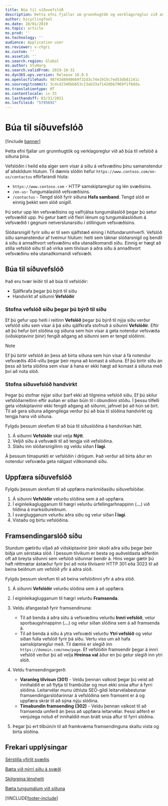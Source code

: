 ```yaml
---
title: Búa til síðuvefslóð
description: Þetta efni fjallar um grunnhugtök og verklagsreglur við að búa til vefslóð á síðuna þína.
author: bicyclingfool
ms.date: 10/01/2019
ms.topic: article
ms.prod: ''
ms.technology: ''
audience: Application user
ms.reviewer: v-chgri
ms.custom: ''
ms.assetid: ''
ms.search.region: Global
ms.author: StuHarg
ms.search.validFrom: 2019-10-31
ms.dyn365.ops.version: Release 10.0.5
ms.openlocfilehash: 98743d8948669f32d3c74e1915c7ed53db81141c
ms.sourcegitcommit: 3cdc42346bb653c13ab33a7142dbb7969f1f6dda
ms.translationtype: HT
ms.contentlocale: is-IS
ms.lasthandoff: 03/31/2021
ms.locfileid: "5795692"
---
```

# <a name="create-a-page-url"></a>Búa til síðuvefslóð

[!include [banner](includes/banner.md)]

Þetta efni fjallar um grunnhugtök og verklagsreglur við að búa til vefslóð á síðuna þína.

Vefslóðin í heild eða alger sem vísar á síðu á vefsvæðinu þínu samanstendur af aðskildum hlutum. Til dæmis slóðin hefur `https://www.contoso.com/en-us/contactus` eftirfarandi hluta:

- `https://www.contoso.com` - HTTP samskiptareglur og lén svæðisins.
- `/en-us`- Tungumálaslóð vefsvæðisins.
- `/contactus` - Tengd slóð fyrir síðuna **Hafa samband**. Tengd slóð er einnig þekkt sem slóð *snigill*.

Þú setur upp lén vefsvæðisins og valfrjálsa tungumálaslóð þegar þú setur vefsvæðið upp. Þú getur bætt við fleiri lénum og tungumálaslóðum á vefsvæðið í gegnum netverslunarsíðu í stillingum vefsvæðisins.

Slóðarsnigill fyrir síðu er til sem sjálfstæð eining í höfundarumhverfi. Vefslóð síðu samanstendur af tveimur hlutum: heiti sem táknar slóðarsnigil og bendil á síðu á annaðhvort vefsvæðinu eða utanaðkomandi síðu. Einnig er hægt að stilla vefslóð síðu til að virka sem tilvísun á aðra síðu á annaðhvort vefsvæðinu eða utanaðkomandi vefsvæði.

## <a name="create-a-page-url"></a>Búa til síðuvefslóð

Það eru tvær leiðir til að búa til vefslóðir:

- Sjálfkrafa þegar þú býrð til síðu
- Handvirkt af síðunni **Vefslóðir**

### <a name="create-a-page-url-when-you-create-a-page"></a>Stofna vefslóð síðu þegar þú býrð til síðu

Ef þú gefur upp heiti í reitinn **Vefslóð** þegar þú býrð til nýja síðu verður vefslóð síðu sem vísar á þá síðu sjálfkrafa stofnuð á síðunni **Vefslóðir**. Eftir að þú hefur birt slóðina og síðuna sem hún vísar á geta notendur vefsvæða (viðskiptavinir þínir) fengið aðgang að síðunni sem er tengd slóðinni.

> [!NOTE]
> Ef þú birtir vefslóð án þess að birta síðuna sem hún vísar á fá notendur vefsvæðis 404-villu þegar þeir reyna að komast á síðuna. Ef þú birtir síðu án þess að birta slóðina sem vísar á hana er ekki hægt að komast á síðuna með því að nota slóð.

### <a name="manually-create-a-page-url"></a>Stofna síðuvefslóð handvirkt

Þegar þú stofnar nýjar síður þarf ekki að tilgreina vefslóð síðu. Ef þú skilur vefslóðarreitinn eftir auðan er síðan búin til í óbundinni stöðu. Í þessu tilfelli geta viðskiptavinir ekki fengið aðgang að síðunni, jafnvel þó að hún sé birt. Til að gera síðuna aðgengilega verður þú að búa til slóðina handvirkt og tengja hana við síðuna.

Fylgdu þessum skrefum til að búa til síðuslóðina á handvirkan hátt.

1. Á síðunni **Vefslóðir** skal velja **Nýtt**.
1. Veljið síðu á vefsvæði til að tengja við vefslóðina.
1. Sláðu inn slóðarsnigilinn og veldu síðan **Í lagi**.

Á þessum tímapunkti er vefslóðin í drögum. Það verður að birta áður en notendur vefsvæða geta nálgast viðkomandi síðu.

## <a name="update-a-page-url"></a>Uppfæra síðuvefslóð

Fylgdu þessum skrefum til að uppfæra markmiðasíðu síðuvefslóðar.

1. Á síðunni **Vefslóðir** velurðu slóðina sem á að uppfæra.
1. Í eiginleikaglugganum til hægri velurðu úrfellingarhnappinn (**...**) við hliðina á marksíðureitnum.
1. Í svarglugganum velurðu aðra síðu og velur síðan **Í lagi**.
1. Vistaðu og birtu vefslóðina.

## <a name="redirect-a-page-url"></a>Framsendingarslóð síðu

Stundum gætirðu viljað að viðskiptavinir þínir skoði aðra síðu þegar þeir biðja um sérstaka slóð. Í þessum tilvikum er besta og auðveldasta aðferðin oft að breyta síðunni sem vefslóð síðunnar bendir á. Hins vegar gætir þú haft réttmætar ástæður fyrir því að nota tilvísanir HTTP 301 eða 3023 til að beina beiðnum um vefslóð yfir á aðra slóð.

Fylgdu þessum skrefum til að beina vefslóðinni yfir á aðra slóð.

1. Á síðunni **Vefslóðir** velurðu slóðina sem á að uppfæra.
1. Í eiginleikaglugganum til hægri velurðu **Framsenda**.
1. Veldu áfangastað fyrir framsendinuna:

    - Til að benda á aðra síðu á vefsvæðinu velurðu **Innri vefslóð**, velur sporbaugshnappinn (**...**) og velur síðan slóðina sem á að framsenda á.
    - Til að benda á síðu á ytra vefsvæði velurðu **Ytri vefslóð** og velur síðan fulla vefslóð fyrir þá síðu. Vertu viss um að hafa samskiptareglur með. Til dæmis er slegið inn `https://domain.com/new/page`. Ef vefslóðin framsendir þegar á innri vefslóð verður þú að velja **Hreinsa val** áður en þú getur slegið inn ytri slóð.

1. Veldu framsendingargerð:

    - **Varanleg tilvísun (301)** - Veldu þennan valkost þegar þú veist að innihaldið er að flytja til frambúðar og mun ekki snúa aftur á fyrri slóðina. Leitarvélar munu úthluta SEO-gildi leitarvélabestunar framsendingarslóðarinnar á vefslóðina sem framsent er á og uppfæra skrár til að sýna nýju slóðina. 
    - **Tímabundin framsending (302)** - Veldu þennan valkost til að framsenda umferð án þess að uppfæra leitarvélar. Þessi aðferð er venjulega notuð ef innihaldið mun brátt snúa aftur til fyrri slóðina.

1. Þegar þú ert tilbúin/n til að framkvæma framsendinguna skaltu vista og birta slóðina.

## <a name="additional-resources"></a>Frekari upplýsingar

[Sérstilla yfirlit svæðis](customize-site-navigation.md)

[Bæta við nýrri síðu á svæði](add-new-page.md)

[Skilgreina lénsheiti](configure-your-domain-name.md)

[Bæta tungumálum við síðuna](add-languages-to-site.md)


[!INCLUDE[footer-include](../includes/footer-banner.md)]
